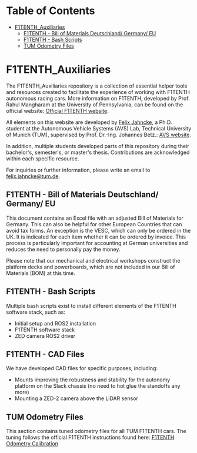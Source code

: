 # Table of Contents
- [F1TENTH_Auxiliaries](#f1tenth-auxiliaries)
  * [F1TENTH - Bill of Materials Deutschland/ Germany/ EU](#f1tenth---bill-of-materials-deutschland--germany--eu)
  * [F1TENTH - Bash Scripts](#f1tenth---bash-scripts)
  * [TUM Odometry Files](#tum-odometry-files)


# F1TENTH_Auxiliaries
The F1TENTH_Auxiliaries repository is a collection of essential helper tools and resources created to facilitate the experience of working with F1TENTH autonomous racing cars. More information on F1TENTH, developed by Prof. Rahul Mangharam at the University of Pennsylvania, can be found on the official website: [Official F1TENTH website](f1tenth.org "F1TENTH website").

All elements on this website are developed by [Felix Jahncke](https://www.mos.ed.tum.de/en/avs/team/felix-jahncke/ "Felix Jahncke website"), a Ph.D. student at the Autonomous Vehicle Systems (AVS) Lab, Technical University of Munich (TUM), supervised by Prof. Dr.-Ing. Johannes Betz.: [AVS website](https://www.mos.ed.tum.de/en/avs/home/ "AVS website").

In addition, multiple students developed parts of this repository during their bachelor's, semester's, or master's thesis. Contributions are acknowledged within each specific resource.

For inquiries or further information, please write an email to [felix.jahncke@tum.de](mailto:felix.jahncke@tum.de?subject=F1TENTH%20Auxiliaries%20Repository).

## F1TENTH - Bill of Materials Deutschland/ Germany/ EU
This document contains an Excel file with an adjusted Bill of Materials for Germany. This can also be helpful for other European Countries that can avoid tax forms. An exception is the VESC, which can only be ordered in the UK. It is indicated for each item whether it can be ordered by invoice. This process is particularly important for accounting at German universities and reduces the need to personally pay the money.

Please note that our mechanical and electrical workshops construct the platform decks and powerboards, which are not included in our Bill of Materials (BOM) at this time.

## F1TENTH - Bash Scripts
Multiple bash scripts exist to install different elements of the F1TENTH software stack, such as:
- Initial setup and ROS2 installation
- F1TENTH software stack
- ZED camera ROS2 driver

## F1TENTH - CAD Files
We have developed CAD files for specific purposes, including:
- Mounts improving the robustness and stability for the autonomy platform on the Slack chassis (no need to hot glue the standoffs any more)
- Mounting a ZED-2 camera above the LiDAR sensor

## TUM Odometry Files
This section contains tuned odometry files for all TUM F1TENTH cars. The tuning follows the official F1TENTH instructions found here: [F1TENTH Odometry Calibration](https://github.com/f1tenth/f1tenth_doc/blob/foxy_test/getting_started/driving/drive_calib_odom.rst "F1TENTH Odometry Calibration") 

